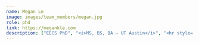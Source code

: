 ```yaml
---
name: Megan Le
image: images/team_members/megan.jpg
role: phd
link: https://megankle.com
description: ["EECS PhD", "<i>MS, BS, BA — UT Austin</i>", "<hr style='padding: 1px;margin: 2px;'/>", "Interests: computational genomics"]
---
```

